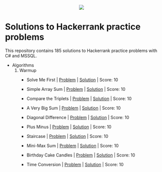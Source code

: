 <p align="center"><a href="https://www.hackerrank.com/marinskiy"><img src="https://i0.wp.com/gradsingames.com/wp-content/uploads/2016/05/856771_668224053197841_1943699009_o.png" ></a></p>

# Solutions to Hackerrank practice problems
This repository contains 185 solutions to Hackerrank practice problems with C# and MSSQL.




- Algorithms
    01. Warmup
        - Solve Me First | [Problem](https://www.hackerrank.com/challenges/solve-me-first/problem) | [Solution](https://github.com/Relasee/Hackerrank_Solutions/blob/main/Algorithms/Warmup/Solve%20Me%20First.py) | Score: 10
 
        - Simple Array Sum | [Problem](https://www.hackerrank.com/challenges/simple-array-sum/problem?isFullScreen=true) | [Solution](https://github.com/Relasee/Hackerrank_Solutions/blob/main/Algorithms/Warmup/Simple%20Array%20Sum) | Score: 10
        - Compare the Triplets | [Problem](https://www.hackerrank.com/challenges/compare-the-triplets/problem) | [Solution](https://github.com/Relasee/Hackerrank_Solutions/blob/main/Algorithms/Warmup/Compare%20the%20Triplets) | Score: 10
        - A Very Big Sum | [Problem](https://www.hackerrank.com/challenges/a-very-big-sum/problem) | [Solution](https://github.com/Relasee/Hackerrank_Solutions/blob/main/Algorithms/Warmup/A%20Very%20Big%20Sum) | Score: 10
        - Diagonal Difference | [Problem](https://www.hackerrank.com/challenges/diagonal-difference/problem) | [Solution](https://github.com/Relasee/Hackerrank_Solutions/blob/main/Algorithms/Warmup/Diagonal%20Difference) | Score: 10
        - Plus Minus | [Problem](https://www.hackerrank.com/challenges/plus-minus/problem) | [Solution](https://github.com/Relasee/Hackerrank_Solutions/blob/main/Algorithms/Warmup/Plus%20Minus) | Score: 10
        - Staircase | [Problem](https://www.hackerrank.com/challenges/staircase/problem) | [Solution](https://github.com/Relasee/Hackerrank_Solutions/blob/main/Algorithms/Warmup/Staircase) | Score: 10
        - Mini-Max Sum | [Problem](https://www.hackerrank.com/challenges/mini-max-sum/problem) | [Solution](https://github.com/Relasee/Hackerrank_Solutions/blob/main/Algorithms/Warmup/Mini-Max%20Sum) | Score: 10
        - Birthday Cake Candles | [Problem](https://www.hackerrank.com/challenges/birthday-cake-candles/problem) | [Solution](https://github.com/Relasee/Hackerrank_Solutions/blob/main/Algorithms/Warmup/Birthday%20Cake%20Candles) | Score: 10
        - Time Conversion | [Problem](https://www.hackerrank.com/challenges/time-conversion/problem) | [Solution](https://github.com/Relasee/Hackerrank_Solutions/blob/main/Algorithms/Warmup/Time%20Conversion) | Score: 10

